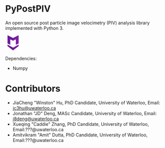 # PyPostPIV
An open source post particle image velocimetry (PIV) analysis library implemented with Python 3.

![alt text][logo]

[logo]: https://github.com/adam-p/markdown-here/raw/master/src/common/images/icon48.png

Dependencies:
- Numpy

# Contributors
- JiaCheng "Winston" Hu, PhD Candidate, University of Waterloo, Email: jc3hu@uwaterloo.ca
- Jonathan "JD" Deng, MASc Candidate, University of Waterloo, Email: j8deng@uwaterloo.ca
- Xueqing "Caddie" Zhang, PhD Candidate, University of Waterloo, Email:???@uwaterloo.ca
- Amitvikram "Amit" Dutta, PhD Candidate, University of Waterloo, Email:???@uwaterloo.ca 
